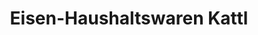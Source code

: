 ---
title: "Eisen-Haushaltswaren Kattl"
url: /auerbach-i-d-opf/eisen-haushaltswaren-kattl/
shop: Warenhaus
---